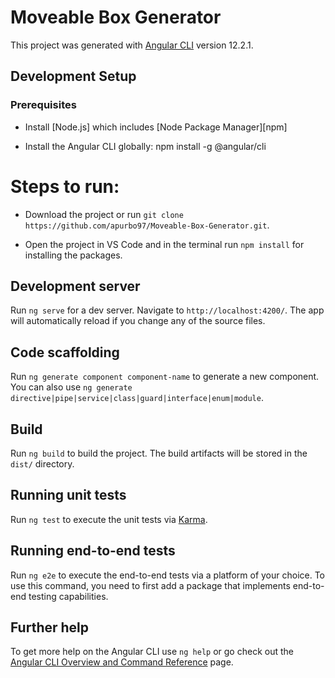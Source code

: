 # Moveable Box Generator

This project was generated with [Angular CLI](https://github.com/angular/angular-cli) version 12.2.1.

## Development Setup
### Prerequisites

- Install [Node.js] which includes [Node Package Manager][npm]

- Install the Angular CLI globally: npm install -g @angular/cli

# Steps to run:

- Download the project or run `git clone https://github.com/apurbo97/Moveable-Box-Generator.git`.

- Open the project in VS Code and in the terminal run `npm install` for installing the packages.

## Development server

Run `ng serve` for a dev server. Navigate to `http://localhost:4200/`. The app will automatically reload if you change any of the source files.

## Code scaffolding

Run `ng generate component component-name` to generate a new component. You can also use `ng generate directive|pipe|service|class|guard|interface|enum|module`.

## Build

Run `ng build` to build the project. The build artifacts will be stored in the `dist/` directory.

## Running unit tests

Run `ng test` to execute the unit tests via [Karma](https://karma-runner.github.io).

## Running end-to-end tests

Run `ng e2e` to execute the end-to-end tests via a platform of your choice. To use this command, you need to first add a package that implements end-to-end testing capabilities.

## Further help

To get more help on the Angular CLI use `ng help` or go check out the [Angular CLI Overview and Command Reference](https://angular.io/cli) page.
